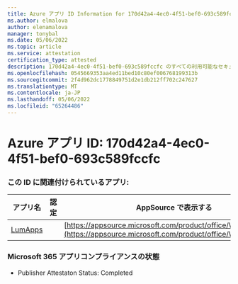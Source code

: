 ```yaml
---
title: Azure アプリ ID Information for 170d42a4-4ec0-4f51-bef0-693c589fccfc
ms.author: elmalova
author: elenamalova
manager: tonybal
ms.date: 05/06/2022
ms.topic: article
ms.service: attestation
certification_type: attested
description: 170d42a4-4ec0-4f51-bef0-693c589fccfc のすべての利用可能なセキュリティとコンプライアンス情報。
ms.openlocfilehash: 0545669353aa4ed11bed10c80ef006768199313b
ms.sourcegitcommit: 2f4d962dc1778849751d2e1db212ff702c247627
ms.translationtype: MT
ms.contentlocale: ja-JP
ms.lasthandoff: 05/06/2022
ms.locfileid: "65264486"
---
```

# <a name="azure-app-id-170d42a4-4ec0-4f51-bef0-693c589fccfc"></a>Azure アプリ ID: 170d42a4-4ec0-4f51-bef0-693c589fccfc


### <a name="apps-associated-with-this-id"></a>この ID に関連付けられているアプリ:
| **アプリ名** | **認定** | **AppSource で表示する** |
|--------------|---------------|-----------------------|
| [LumApps](../forward/WA200001015.md) |  | [https://appsource.microsoft.com/product/office/WA200001015](https://appsource.microsoft.com/product/office/WA200001015) |

### <a name="microsoft-365-app-compliance-status"></a>Microsoft 365 アプリコンプライアンスの状態
- Publisher Attestaton Status: Completed
